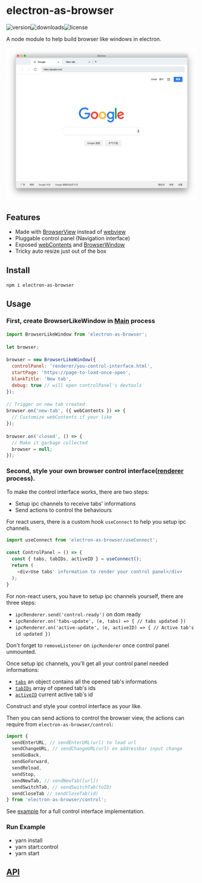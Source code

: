 # electron-as-browser

![version](https://img.shields.io/npm/v/electron-as-browser.svg?style=flat-square)![downloads](https://img.shields.io/npm/dt/electron-as-browser.svg?style=flat-square)![license](https://img.shields.io/npm/l/electron-as-browser.svg?style=flat-square)

A node module to help build	browser like windows in electron.

![./screenshot.png](./screenshot.png)

## Features

-   Made with [BrowserView](https://electronjs.org/docs/api/browser-view) instead of [webview](https://electronjs.org/docs/api/webview-tag)
-   Pluggable control panel (Navigation interface)
-   Exposed [webContents](https://electronjs.org/docs/api/web-contents) and [BrowserWindow](https://electronjs.org/docs/api/browser-window)
-   Tricky auto resize just out of the box

## Install

`npm i electron-as-browser`

## Usage

### First, create BrowserLikeWindow in [Main](https://electronjs.org/docs/glossary#main-process) process

```javascript
import BrowserLikeWindow from 'electron-as-browser';

let browser;

browser = new BrowserLikeWindow({
  controlPanel: 'renderer/you-control-interface.html',
  startPage: 'https://page-to-load-once-open',
  blankTitle: 'New tab',
  debug: true // will open controlPanel's devtools
});

// Trigger on new tab created
browser.on('new-tab', ({ webContents }) => {
  // Customize webContents if your like
});

browser.on('closed', () => {
  // Make it garbage collected
  browser = null;
});
```

### Second, style your own browser control interface([renderer](https://electronjs.org/docs/glossary#renderer-process) process).

To make the control interface works, there are two steps:

-   Setup ipc channels to receive tabs' informations
-   Send actions to control the behaviours

For react users, there is a custom hook `useConnect` to help you setup ipc channels.

```javascript
import useConnect from 'electron-as-browser/useConnect';

const ControlPanel = () => {
  const { tabs, tabIDs, activeID } = useConnect();
  return (
    <div>Use tabs' information to render your control panel</div>
  );
}
```

For non-react users, you have to setup ipc channels yourself, there are three steps:

-   `ipcRenderer.send('control-ready')` on dom ready
-   `ipcRenderer.on('tabs-update', (e, tabs) => { // tabs updated })`
-   `ipcRenderer.on('active-update', (e, activeID) => { // Active tab's id updated })`

Don't forget to `removeListener` on `ipcRenderer` once control panel unmounted.

Once setup ipc channels, you'll get all your control panel needed informations:

-   [`tabs`](https://hulufei.github.io/electron-as-browser/#tabs) an object contains all the opened tab's informations
-   [`tabIDs`](https://hulufei.github.io/electron-as-browser/#tabid) array of opened tab's ids
-   [`activeID`](https://hulufei.github.io/electron-as-browser/#tabid) current active tab's id

Construct and style your control interface as your like.

Then you can send actions to control the browser view, the actions can require from `electron-as-browser/control`:

```javascript
import {
  sendEnterURL, // sendEnterURL(url) to load url
  sendChangeURL, // sendChangeURL(url) on addressbar input change
  sendGoBack,
  sendGoForward,
  sendReload,
  sendStop,
  sendNewTab, // sendNewTab([url])
  sendSwitchTab, // sendSwitchTab(toID)
  sendCloseTab // sendCloseTab(id)
} from 'electron-as-browser/control';
```

See [example](./example) for a full control interface implementation.

### Run Example

- yarn install
- yarn start:control
- yarn start

## [API](https://hulufei.github.io/electron-as-browser/)
